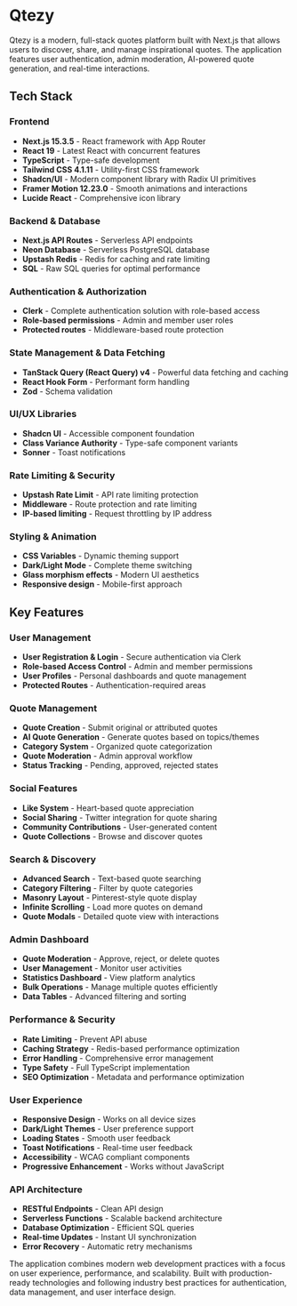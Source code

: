 # Qtezy

Qtezy is a modern, full-stack quotes platform built with Next.js that allows users to discover, share, and manage inspirational quotes. The application features user authentication, admin moderation, AI-powered quote generation, and real-time interactions.

## Tech Stack

### Frontend
- **Next.js 15.3.5** - React framework with App Router
- **React 19** - Latest React with concurrent features
- **TypeScript** - Type-safe development
- **Tailwind CSS 4.1.11** - Utility-first CSS framework
- **Shadcn/UI** - Modern component library with Radix UI primitives
- **Framer Motion 12.23.0** - Smooth animations and interactions
- **Lucide React** - Comprehensive icon library

### Backend & Database
- **Next.js API Routes** - Serverless API endpoints
- **Neon Database** - Serverless PostgreSQL database
- **Upstash Redis** - Redis for caching and rate limiting
- **SQL** - Raw SQL queries for optimal performance

### Authentication & Authorization
- **Clerk** - Complete authentication solution with role-based access
- **Role-based permissions** - Admin and member user roles
- **Protected routes** - Middleware-based route protection

### State Management & Data Fetching
- **TanStack Query (React Query) v4** - Powerful data fetching and caching
- **React Hook Form** - Performant form handling
- **Zod** - Schema validation

### UI/UX Libraries
- **Shadcn UI** - Accessible component foundation
- **Class Variance Authority** - Type-safe component variants
- **Sonner** - Toast notifications


### Rate Limiting & Security
- **Upstash Rate Limit** - API rate limiting protection
- **Middleware** - Route protection and rate limiting
- **IP-based limiting** - Request throttling by IP address

### Styling & Animation
- **CSS Variables** - Dynamic theming support
- **Dark/Light Mode** - Complete theme switching
- **Glass morphism effects** - Modern UI aesthetics
- **Responsive design** - Mobile-first approach

## Key Features

### User Management
- **User Registration & Login** - Secure authentication via Clerk
- **Role-based Access Control** - Admin and member permissions
- **User Profiles** - Personal dashboards and quote management
- **Protected Routes** - Authentication-required areas

### Quote Management
- **Quote Creation** - Submit original or attributed quotes
- **AI Quote Generation** - Generate quotes based on topics/themes
- **Category System** - Organized quote categorization
- **Quote Moderation** - Admin approval workflow
- **Status Tracking** - Pending, approved, rejected states

### Social Features
- **Like System** - Heart-based quote appreciation
- **Social Sharing** - Twitter integration for quote sharing
- **Community Contributions** - User-generated content
- **Quote Collections** - Browse and discover quotes

### Search & Discovery
- **Advanced Search** - Text-based quote searching
- **Category Filtering** - Filter by quote categories
- **Masonry Layout** - Pinterest-style quote display
- **Infinite Scrolling** - Load more quotes on demand
- **Quote Modals** - Detailed quote view with interactions

### Admin Dashboard
- **Quote Moderation** - Approve, reject, or delete quotes
- **User Management** - Monitor user activities
- **Statistics Dashboard** - View platform analytics
- **Bulk Operations** - Manage multiple quotes efficiently
- **Data Tables** - Advanced filtering and sorting

### Performance & Security
- **Rate Limiting** - Prevent API abuse
- **Caching Strategy** - Redis-based performance optimization
- **Error Handling** - Comprehensive error management
- **Type Safety** - Full TypeScript implementation
- **SEO Optimization** - Metadata and performance optimization

### User Experience
- **Responsive Design** - Works on all device sizes
- **Dark/Light Themes** - User preference support
- **Loading States** - Smooth user feedback
- **Toast Notifications** - Real-time user feedback
- **Accessibility** - WCAG compliant components
- **Progressive Enhancement** - Works without JavaScript

### API Architecture
- **RESTful Endpoints** - Clean API design
- **Serverless Functions** - Scalable backend architecture
- **Database Optimization** - Efficient SQL queries
- **Real-time Updates** - Instant UI synchronization
- **Error Recovery** - Automatic retry mechanisms

The application combines modern web development practices with a focus on user experience, performance, and scalability. Built with production-ready technologies and following industry best practices for authentication, data management, and user interface design.
